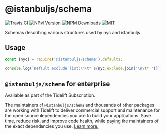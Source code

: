 # @istanbuljs/schema

[![Travis CI][travis-image]][travis-url]
[![NPM Version][npm-image]][npm-url]
[![NPM Downloads][downloads-image]][downloads-url]
[![MIT][license-image]](LICENSE)

Schemas describing various structures used by nyc and istanbuljs

## Usage

```js
const {nyc} = require('@istanbuljs/schema').defaults;

console.log(`Default exclude list:\n\t* ${nyc.exclude.join('\n\t* ')}`);
```

## `@istanbuljs/schema` for enterprise

Available as part of the Tidelift Subscription.

The maintainers of `@istanbuljs/schema` and thousands of other packages are working with Tidelift to deliver commercial
support and maintenance for the open source dependencies you use to build your applications. Save time, reduce risk, and
improve code health, while paying the maintainers of the exact dependencies you
use. [Learn more.](https://tidelift.com/subscription/pkg/npm-istanbuljs-schema?utm_source=npm-istanbuljs-schema&utm_medium=referral&utm_campaign=enterprise)

[npm-image]: https://img.shields.io/npm/v/@istanbuljs/schema.svg

[npm-url]: https://npmjs.org/package/@istanbuljs/schema

[travis-image]: https://travis-ci.org/istanbuljs/schema.svg?branch=master

[travis-url]: https://travis-ci.org/istanbuljs/schema

[downloads-image]: https://img.shields.io/npm/dm/@istanbuljs/schema.svg

[downloads-url]: https://npmjs.org/package/@istanbuljs/schema

[license-image]: https://img.shields.io/npm/l/@istanbuljs/schema.svg
